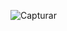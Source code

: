 
![Capturar](https://github.com/Alexandreferreiracampos/Giroscopio-CRS43/assets/50953839/23f724dd-ae7b-40dc-b46c-34cb947200ca)

